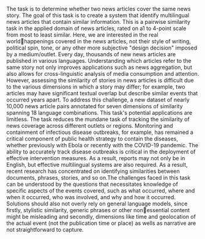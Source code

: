 The task is to determine whether two news articles cover the same news story. The goal of this task is to create a system that identify multilingual news articles that contain similar information. This is a pairwise similarity task in the applied domain of news articles, rated on a1 to 4-point scale from most to least similar. Here, we are interested in the real worldhappenings covered in the news articles, not their style of writing, political spin, tone, or any other more subjective "design decision" imposed by a medium/outlet.
Every day, thousands of new news articles are published in various languages. Understanding which articles refer to the same story not only improves applications such as news aggregation, but also allows for cross-linguistic analysis of media consumption and attention. However, assessing the similarity of stories in news articles is difficult due to the various dimensions in which a story may differ; for example, two articles may have significant textual overlap but describe similar events that occurred years apart. To address this challenge, a new dataset of nearly 10,000 news article pairs annotated for seven dimensions of similarity spanning 18 language combinations.
This task's potential applications are limitless. The task reduces the mundane task of tracking the similarity of news coverage across different outlets or regions. Monitoring and containment of infectious disease outbreaks, for example, has remained a critical component of public health strategy to contain the diseases, whether previously with Ebola or recently with the COVID-19 pandemic. The ability to accurately track disease outbreaks is critical in the deployment of effective intervention measures. As a result, reports may not only be in English, but effective multilingual systems are also required. As a result, recent research has concentrated on identifying similarities between documents, phrases, stories, and so on.The challenges faced in this task can be understood by the questions that necessitates knowledge of specific aspects of the events covered, such as what occurred, where and when it occurred, who was involved, and why and how it occurred. Solutions should also not overly rely on general language models, since firstly, stylistic similarity, generic phrases or other nonessential content might be misleading and secondly, dimensions like time and geolocation of the actual event (not the publication time or place) as wells as narrative are not straightforward to capture.
